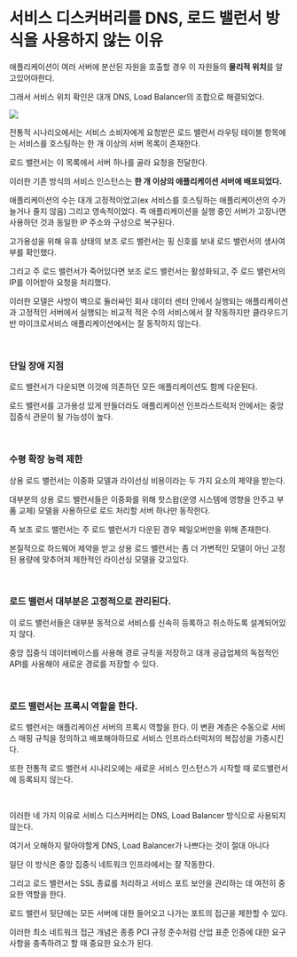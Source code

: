 # 서비스 디스커버리를 DNS, 로드 밸런서 방식을 사용하지 않는 이유

애플리케이션이 여러 서버에 분산된 자원을 호출할 경우 이 자원들의 **물리적 위치**를 알고있어야한다.

그래서 서비스 위치 확인은 대개 DNS, Load Balancer의 조합으로 해결되었다.

![](https://thebook.io/img/080283/212.jpg)

전통적 시나리오에서는 서비스 소비자에게 요청받은 로드 밸런서 라우팅 테이블 항목에는 서비스를 호스팅하는 한 개 이상의 서버 목록이 존재한다.

로드 밸런서는 이 목록에서 서버 하나를 골라 요청을 전달한다.

이러한 기존 방식의 서비스 인스턴스는 **한 개 이상의 애플리케이션 서버에 배포되었다.**

애플리케이션의 수는 대개 고정적이었고(ex 서비스를 호스팅하는 애플리케이션의 수가 늘거나 줄지 않음) 그리고 영속적이었다. 즉 애플리케이션을 실행 중인 서버가 고장나면 사용하던 것과 동일한 IP 주소와 구성으로 복구된다.

고가용성을 위해 유휴 상태의 보조 로드 밸런서는 핑 신호를 보내 로드 밸런서의 생사여부를 확인했다.

그리고 주 로드 밸런서가 죽어있다면 보조 로드 밸런서는 활성화되고, 주 로드 밸런서의 IP를 이어받아 요청을 처리했다.

이러한 모델은 사방이 벽으로 둘러싸인 회사 데이터 센터 안에서 실행되는 애플리케이션과 고정적인 서버에서 실행되는 비교적 적은 수의 서비스에서 잘 작동하지만 클라우드기반 마이크로서비스 애플리케이션에서는 잘 동작하지 않는다.

<br>

### 단일 장애 지점

로드 밸런서가 다운되면 이것에 의존하던 모든 애플리케이션도 함께 다운된다.

로드 밸런서를 고가용성 있게 만들더라도 애플리케이션 인프라스트럭처 안에서는 중앙 집중식 관문이 될 가능성이 높다.

<br>


### 수평 확장 능력 제한

상용 로드 밸런서는 이중화 모델과 라이선싱 비용이라는 두 가지 요소의 제약을 받는다.

대부분의 상용 로드 밸런서들은 이중화를 위해 핫스왑(운영 시스템에 영향을 안주고 부품 교체) 모델을 사용하므로 로드 처리할 서버 하나만 동작한다.

즉 보조 로드 밸런서는 주 로드 밸런서가 다운된 경우 페일오버만을 위해 존재한다.

본질적으로 하드웨어 제약을 받고 상용 로드 밸런서는 좀 더 가변적인 모델이 아닌 고정된 용량에 맞추어져 제한적인 라이선싱 모델을 갖고있다.

<br>

### 로드 밸런서 대부분은 고정적으로 관리된다.

이 로드 밸런서들은 대부분 동적으로 서비스를 신속히 등록하고 취소하도록 설계되어있지 않다.

중앙 집중식 데이터베이스를 사용해 경로 규칙을 저장하고 대개 공급업체의 독점적인 API를 사용해야 새로운 경로를 저장할 수 있다.

<br>

### 로드 밸런서는 프록시 역할을 한다.

로드 밸런서는 애플리케이션 서버의 프록시 역할을 한다. 이 변환 계층은 수동으로 서비스 매핑 규칙을 정의하고 배포해야하므로 서비스 인프라스터럭처의 복잡성을 가중시킨다.

또한 전통적 로드 밸런서 시나리오에는 새로운 서비스 인스턴스가 시작할 때 로드밸런서에 등록되지 않는다.

<br>

이러한 네 가지 이유로 서비스 디스커버리는 DNS, Load Balancer 방식으로 사용되지 않는다.

여기서 오해하지 말아야할게 DNS, Load Balancer가 나쁘다는 것이 절대 아니다

일단 이 방식은 중앙 집중식 네트워크 인프라에서는 잘 작동한다.

그리고 로드 밸런서는 SSL 종료를 처리하고 서비스 포트 보안을 관리하는 데 여전히 중요한 역할을 한다.

로드 밸런서 뒷단에는 모든 서버에 대한 들어오고 나가는 포트의 접근을 제한할 수 있다.

이러한 최소 네트워크 접근 개념은 종종 PCI 규정 준수처럼 산업 표준 인증에 대한 요구사항을 충족하려고 할 때 중요한 요소가 된다.